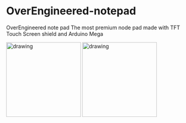 # OverEngineered-notepad
OverEngineered note pad 
The most premium node pad made with TFT Touch Screen shield and Arduino Mega 

<img src="https://user-images.githubusercontent.com/96396841/199863092-b3a581ea-99db-4736-987b-d91e1ff59e68.jpg" alt="drawing" width="200"/>
<img src="https://user-images.githubusercontent.com/96396841/199863666-0d1ed356-ce91-4cc6-a611-25e1a11eb4eb.jpg" alt="drawing" width="200"/>
